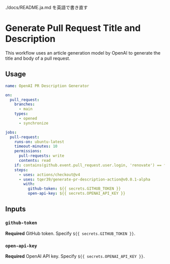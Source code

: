 ./docs/README.ja.md を英語で書き直す

# Generate Pull Request Title and Description

This workflow uses an article generation model by OpenAI to generate the title and body of a pull request.

## Usage

```yaml
name: OpenAI PR Description Generator

on:
  pull_request:
    branches:
      - main
    types:
      - opened
      - synchronize

jobs:
  pull-request:
    runs-on: ubuntu-latest
    timeout-minutes: 10
    permissions:
      pull-requests: write
      contents: read
    if: contains(github.event.pull_request.user.login, 'renovate') == false
    steps:
      - uses: actions/checkout@v4
      - uses: tqer39/generate-pr-description-action@v0.0.1-alpha
        with:
          github-token: ${{ secrets.GITHUB_TOKEN }}
          open-api-key: ${{ secrets.OPENAI_API_KEY }}
```

## Inputs

### `github-token`

**Required** GitHub token. Specify `${{ secrets.GITHUB_TOKEN }}`.

### `open-api-key`

**Required** OpenAI API key. Specify `${{ secrets.OPENAI_API_KEY }}`.

